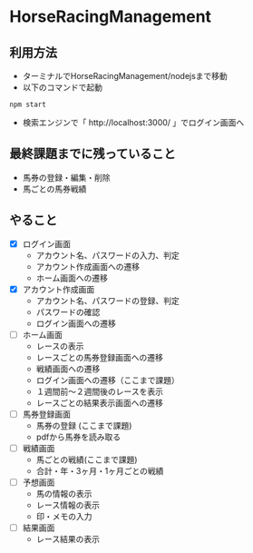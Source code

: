 # HorseRacingManagement

## 利用方法
- ターミナルでHorseRacingManagement/nodejsまで移動
- 以下のコマンドで起動
```
npm start
```
- 検索エンジンで「 http://localhost:3000/ 」でログイン画面へ

## 最終課題までに残っていること
- 馬券の登録・編集・削除
- 馬ごとの馬券戦績

## やること
- [x] ログイン画面
  - アカウント名、パスワードの入力、判定
  - アカウント作成画面への遷移
  - ホーム画面への遷移
- [x] アカウント作成画面
  - アカウント名、パスワードの登録、判定
  - パスワードの確認
  - ログイン画面への遷移
- [ ] ホーム画面
  - レースの表示
  - レースごとの馬券登録画面への遷移
  - 戦績画面への遷移
  - ログイン画面への遷移（ここまで課題）
  - １週間前〜２週間後のレースを表示
  - レースごとの結果表示画面への遷移
- [ ] 馬券登録画面
  - 馬券の登録 (ここまで課題)
  - pdfから馬券を読み取る
- [ ] 戦績画面
  - 馬ごとの戦績(ここまで課題)
  - 合計・年・3ヶ月・1ヶ月ごとの戦績
- [ ] 予想画面
  - 馬の情報の表示
  - レース情報の表示
  - 印・メモの入力
- [ ] 結果画面
  - レース結果の表示

